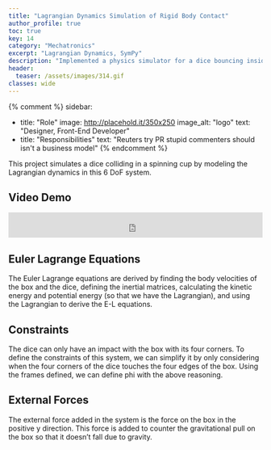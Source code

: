 ```yaml
---
title: "Lagrangian Dynamics Simulation of Rigid Body Contact"
author_profile: true
toc: true
key: 14
category: "Mechatronics"
excerpt: "Lagrangian Dynamics, SymPy"
description: "Implemented a physics simulator for a dice bouncing inside a spinning cup—a surprisingly complex 6-DOF system involving rigid body dynamics, contact mechanics, and collision detection. Using Lagrangian mechanics and SymPy for symbolic derivation, the simulator handles corner-edge collisions between the dice and cup walls while maintaining energy conservation and accounting for gravitational and external forces. There's no physics engine here—every equation was derived and implemented from first principles. Projects like this reveal how much complexity lies beneath 'simple' physical interactions, and why physics simulation remains a hard problem in robotics."
header:
  teaser: /assets/images/314.gif
classes: wide
---
```


{% comment %} 
sidebar:
  - title: "Role"
    image: http://placehold.it/350x250
    image_alt: "logo"
    text: "Designer, Front-End Developer"
  - title: "Responsibilities"
    text: "Reuters try PR stupid commenters should isn't a business model"
{% endcomment %} 

This project simulates a dice colliding in a spinning cup by modeling the Lagrangian dynamics in this 6 DoF system.

## Video Demo
<iframe
    width="100%"
    height="50px"
    src="https://www.youtube.com/embed/T6qRhCT54ms"
    frameborder="0"
    allow="autoplay; encrypted-media"
    allowfullscreen
>
</iframe>

## Euler Lagrange Equations
The Euler Lagrange equations are derived by finding the body velocities of the box and the dice, defining the inertial matrices, calculating the kinetic energy and potential energy (so that we have the Lagrangian), and using the Lagrangian to derive the E-L equations. 

## Constraints
The dice can only have an impact with the box with its four corners. To define the constraints of this system, we can simplify it by only considering when the four corners of the dice touches the four edges of the box. Using the frames defined, we can define phi with the above reasoning. 

## External Forces
The external force added in the system is the force on the box in the positive y direction. This force is added to counter the gravitational pull on the box so that it doesn’t fall due to gravity.